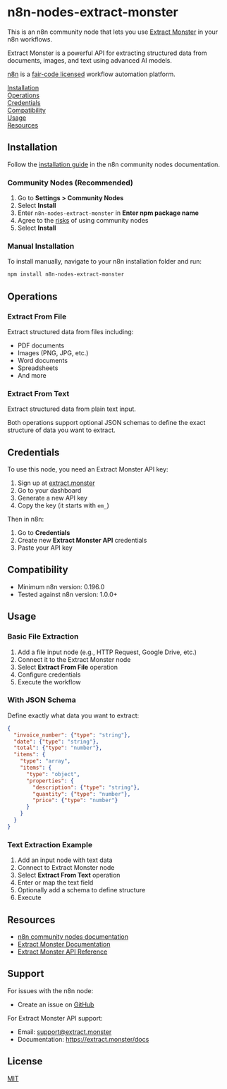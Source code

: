 # n8n-nodes-extract-monster

This is an n8n community node that lets you use [Extract Monster](https://extract.monster) in your n8n workflows.

Extract Monster is a powerful API for extracting structured data from documents, images, and text using advanced AI models.

[n8n](https://n8n.io/) is a [fair-code licensed](https://docs.n8n.io/reference/license/) workflow automation platform.

[Installation](#installation)  
[Operations](#operations)  
[Credentials](#credentials)  
[Compatibility](#compatibility)  
[Usage](#usage)  
[Resources](#resources)  

## Installation

Follow the [installation guide](https://docs.n8n.io/integrations/community-nodes/installation/) in the n8n community nodes documentation.

### Community Nodes (Recommended)

1. Go to **Settings > Community Nodes**
2. Select **Install**
3. Enter `n8n-nodes-extract-monster` in **Enter npm package name**
4. Agree to the [risks](https://docs.n8n.io/integrations/community-nodes/risks/) of using community nodes
5. Select **Install**

### Manual Installation

To install manually, navigate to your n8n installation folder and run:

```bash
npm install n8n-nodes-extract-monster
```

## Operations

### Extract From File
Extract structured data from files including:
- PDF documents
- Images (PNG, JPG, etc.)
- Word documents
- Spreadsheets
- And more

### Extract From Text
Extract structured data from plain text input.

Both operations support optional JSON schemas to define the exact structure of data you want to extract.

## Credentials

To use this node, you need an Extract Monster API key:

1. Sign up at [extract.monster](https://extract.monster)
2. Go to your dashboard
3. Generate a new API key
4. Copy the key (it starts with `em_`)

Then in n8n:
1. Go to **Credentials**
2. Create new **Extract Monster API** credentials
3. Paste your API key

## Compatibility

- Minimum n8n version: 0.196.0
- Tested against n8n version: 1.0.0+

## Usage

### Basic File Extraction

1. Add a file input node (e.g., HTTP Request, Google Drive, etc.)
2. Connect it to the Extract Monster node
3. Select **Extract From File** operation
4. Configure credentials
5. Execute the workflow

### With JSON Schema

Define exactly what data you want to extract:

```json
{
  "invoice_number": {"type": "string"},
  "date": {"type": "string"},
  "total": {"type": "number"},
  "items": {
    "type": "array",
    "items": {
      "type": "object",
      "properties": {
        "description": {"type": "string"},
        "quantity": {"type": "number"},
        "price": {"type": "number"}
      }
    }
  }
}
```

### Text Extraction Example

1. Add an input node with text data
2. Connect to Extract Monster node
3. Select **Extract From Text** operation
4. Enter or map the text field
5. Optionally add a schema to define structure
6. Execute

## Resources

* [n8n community nodes documentation](https://docs.n8n.io/integrations/community-nodes/)
* [Extract Monster Documentation](https://extract.monster/docs)
* [Extract Monster API Reference](https://extract.monster/docs/developers/api-reference)

## Support

For issues with the n8n node:
- Create an issue on [GitHub](https://github.com/extract-monster/n8n-nodes-extract-monster/issues)

For Extract Monster API support:
- Email: support@extract.monster
- Documentation: https://extract.monster/docs

## License

[MIT](LICENSE.md)
